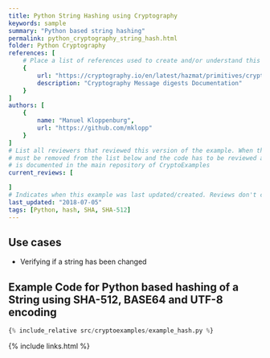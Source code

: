 ```yaml
---
title: Python String Hashing using Cryptography
keywords: sample
summary: "Python based string hashing"
permalink: python_cryptography_string_hash.html
folder: Python Cryptography
references: [
    # Place a list of references used to create and/or understand this example.
    {
        url: "https://cryptography.io/en/latest/hazmat/primitives/cryptographic-hashes/",
        description: "Cryptography Message digests Documentation"
    }
]
authors: [
    {
        name: "Manuel Kloppenburg",
        url: "https://github.com/mklopp"
    }
]
# List all reviewers that reviewed this version of the example. When the example is updated all old reviews
# must be removed from the list below and the code has to be reviewed again. The complete review process
# is documented in the main repository of CryptoExamples
current_reviews: [

]
# Indicates when this example was last updated/created. Reviews don't change this.
last_updated: "2018-07-05"
tags: [Python, hash, SHA, SHA-512]
---
```


## Use cases

- Verifying if a string has been changed

## Example Code for Python based hashing of a String using SHA-512, BASE64 and UTF-8 encoding

```python
{% include_relative src/cryptoexamples/example_hash.py %}
```



{% include links.html %}
